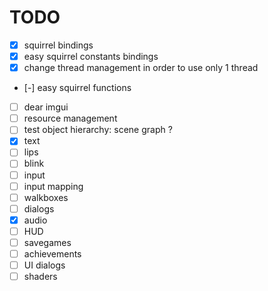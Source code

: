 # TODO

* [x] squirrel bindings
* [x] easy squirrel constants bindings
* [x] change thread management in order to use only 1 thread
* [-] easy squirrel functions
* [ ] dear imgui
* [ ] resource management
* [ ] test object hierarchy: scene graph ?
* [x] text
* [ ] lips
* [ ] blink
* [ ] input
* [ ] input mapping
* [ ] walkboxes
* [ ] dialogs
* [x] audio
* [ ] HUD
* [ ] savegames
* [ ] achievements
* [ ] UI dialogs
* [ ] shaders
